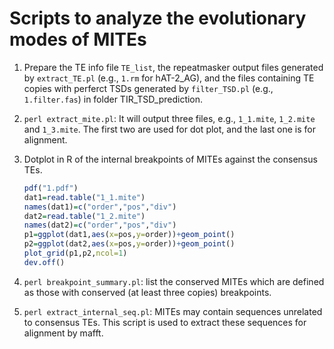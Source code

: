 # Scripts to analyze the evolutionary modes of MITEs

1. Prepare the TE info file `TE_list`, the repeatmasker output files generated by `extract_TE.pl` (e.g., `1.rm` for hAT-2_AG), and the files containing TE copies with perferct TSDs generated by `filter_TSD.pl` (e.g., `1.filter.fas`) in folder TIR_TSD_prediction.

2. `perl extract_mite.pl`: It will output three files, e.g., `1_1.mite`, `1_2.mite` and `1_3.mite`. The first two are used for dot plot, and the last one is for alignment.

3. Dotplot in R of the internal breakpoints of MITEs against the consensus TEs.

   ```R
   pdf("1.pdf")
   dat1=read.table("1_1.mite")
   names(dat1)=c("order","pos","div")
   dat2=read.table("1_2.mite")
   names(dat2)=c("order","pos","div")
   p1=ggplot(dat1,aes(x=pos,y=order))+geom_point()
   p2=ggplot(dat2,aes(x=pos,y=order))+geom_point()
   plot_grid(p1,p2,ncol=1)
   dev.off()
   ```

5. `perl breakpoint_summary.pl`: list the conserved MITEs which are defined as those with conserved (at least three copies) breakpoints.

6. `perl extract_internal_seq.pl`: MITEs may contain sequences unrelated to consensus TEs. This script is used to extract these sequences for alignment by mafft.


